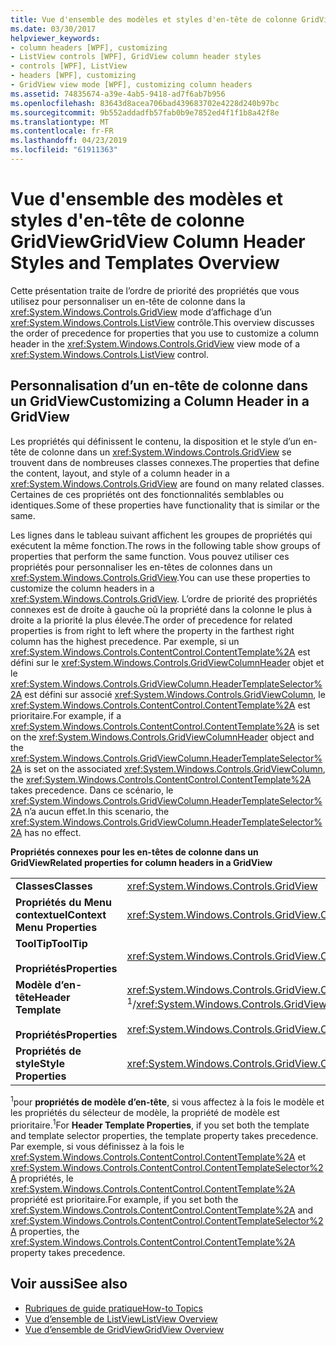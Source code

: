 ```yaml
---
title: Vue d'ensemble des modèles et styles d'en-tête de colonne GridView
ms.date: 03/30/2017
helpviewer_keywords:
- column headers [WPF], customizing
- ListView controls [WPF], GridView column header styles
- controls [WPF], ListView
- headers [WPF], customizing
- GridView view mode [WPF], customizing column headers
ms.assetid: 74835674-a39e-4ab5-9418-ad7f6ab7b956
ms.openlocfilehash: 83643d8acea706bad439683702e4228d240b97bc
ms.sourcegitcommit: 9b552addadfb57fab0b9e7852ed4f1f1b8a42f8e
ms.translationtype: MT
ms.contentlocale: fr-FR
ms.lasthandoff: 04/23/2019
ms.locfileid: "61911363"
---
```

# <a name="gridview-column-header-styles-and-templates-overview"></a><span data-ttu-id="cd5fd-102">Vue d'ensemble des modèles et styles d'en-tête de colonne GridView</span><span class="sxs-lookup"><span data-stu-id="cd5fd-102">GridView Column Header Styles and Templates Overview</span></span>
<span data-ttu-id="cd5fd-103">Cette présentation traite de l’ordre de priorité des propriétés que vous utilisez pour personnaliser un en-tête de colonne dans la <xref:System.Windows.Controls.GridView> mode d’affichage d’un <xref:System.Windows.Controls.ListView> contrôle.</span><span class="sxs-lookup"><span data-stu-id="cd5fd-103">This overview discusses the order of precedence for properties that you use to customize a column header in the <xref:System.Windows.Controls.GridView> view mode of a <xref:System.Windows.Controls.ListView> control.</span></span>  
  
## <a name="customizing-a-column-header-in-a-gridview"></a><span data-ttu-id="cd5fd-104">Personnalisation d’un en-tête de colonne dans un GridView</span><span class="sxs-lookup"><span data-stu-id="cd5fd-104">Customizing a Column Header in a GridView</span></span>  
 <span data-ttu-id="cd5fd-105">Les propriétés qui définissent le contenu, la disposition et le style d’un en-tête de colonne dans un <xref:System.Windows.Controls.GridView> se trouvent dans de nombreuses classes connexes.</span><span class="sxs-lookup"><span data-stu-id="cd5fd-105">The properties that define the content, layout, and style of a column header in a <xref:System.Windows.Controls.GridView> are found on many related classes.</span></span> <span data-ttu-id="cd5fd-106">Certaines de ces propriétés ont des fonctionnalités semblables ou identiques.</span><span class="sxs-lookup"><span data-stu-id="cd5fd-106">Some of these properties have functionality that is similar or the same.</span></span>  
  
 <span data-ttu-id="cd5fd-107">Les lignes dans le tableau suivant affichent les groupes de propriétés qui exécutent la même fonction.</span><span class="sxs-lookup"><span data-stu-id="cd5fd-107">The rows in the following table show groups of properties that perform the same function.</span></span> <span data-ttu-id="cd5fd-108">Vous pouvez utiliser ces propriétés pour personnaliser les en-têtes de colonnes dans un <xref:System.Windows.Controls.GridView>.</span><span class="sxs-lookup"><span data-stu-id="cd5fd-108">You can use these properties to customize the column headers in a <xref:System.Windows.Controls.GridView>.</span></span> <span data-ttu-id="cd5fd-109">L’ordre de priorité des propriétés connexes est de droite à gauche où la propriété dans la colonne le plus à droite a la priorité la plus élevée.</span><span class="sxs-lookup"><span data-stu-id="cd5fd-109">The order of precedence for related properties is from right to left where the property in the farthest right column has the highest precedence.</span></span> <span data-ttu-id="cd5fd-110">Par exemple, si un <xref:System.Windows.Controls.ContentControl.ContentTemplate%2A> est défini sur le <xref:System.Windows.Controls.GridViewColumnHeader> objet et le <xref:System.Windows.Controls.GridViewColumn.HeaderTemplateSelector%2A> est défini sur associé <xref:System.Windows.Controls.GridViewColumn>, le <xref:System.Windows.Controls.ContentControl.ContentTemplate%2A> est prioritaire.</span><span class="sxs-lookup"><span data-stu-id="cd5fd-110">For example, if a <xref:System.Windows.Controls.ContentControl.ContentTemplate%2A> is set on the <xref:System.Windows.Controls.GridViewColumnHeader> object and the <xref:System.Windows.Controls.GridViewColumn.HeaderTemplateSelector%2A> is set on the associated <xref:System.Windows.Controls.GridViewColumn>, the <xref:System.Windows.Controls.ContentControl.ContentTemplate%2A> takes precedence.</span></span> <span data-ttu-id="cd5fd-111">Dans ce scénario, le <xref:System.Windows.Controls.GridViewColumn.HeaderTemplateSelector%2A> n’a aucun effet.</span><span class="sxs-lookup"><span data-stu-id="cd5fd-111">In this scenario, the <xref:System.Windows.Controls.GridViewColumn.HeaderTemplateSelector%2A> has no effect.</span></span>  
  
 <span data-ttu-id="cd5fd-112">**Propriétés connexes pour les en-têtes de colonne dans un GridView**</span><span class="sxs-lookup"><span data-stu-id="cd5fd-112">**Related properties for column headers in a GridView**</span></span>  
  
|||||  
|-|-|-|-|  
|<span data-ttu-id="cd5fd-113">**Classes**</span><span class="sxs-lookup"><span data-stu-id="cd5fd-113">**Classes**</span></span>|<xref:System.Windows.Controls.GridView>|<xref:System.Windows.Controls.GridViewColumn>|<xref:System.Windows.Controls.GridViewColumnHeader>|  
|<span data-ttu-id="cd5fd-114">**Propriétés du Menu contextuel**</span><span class="sxs-lookup"><span data-stu-id="cd5fd-114">**Context Menu Properties**</span></span>|<xref:System.Windows.Controls.GridView.ColumnHeaderContextMenu%2A>|<span data-ttu-id="cd5fd-115">Non applicable</span><span class="sxs-lookup"><span data-stu-id="cd5fd-115">Not applicable</span></span>|<xref:System.Windows.FrameworkElement.ContextMenu%2A>|  
|<span data-ttu-id="cd5fd-116">**ToolTip**</span><span class="sxs-lookup"><span data-stu-id="cd5fd-116">**ToolTip**</span></span><br /><br /> <span data-ttu-id="cd5fd-117">**Propriétés**</span><span class="sxs-lookup"><span data-stu-id="cd5fd-117">**Properties**</span></span>|<xref:System.Windows.Controls.GridView.ColumnHeaderToolTip%2A>|<span data-ttu-id="cd5fd-118">Non applicable</span><span class="sxs-lookup"><span data-stu-id="cd5fd-118">Not applicable</span></span>|<xref:System.Windows.FrameworkElement.ToolTip%2A>|  
|<span data-ttu-id="cd5fd-119">**Modèle d’en-tête**</span><span class="sxs-lookup"><span data-stu-id="cd5fd-119">**Header Template**</span></span><br /><br /> <span data-ttu-id="cd5fd-120">**Propriétés**</span><span class="sxs-lookup"><span data-stu-id="cd5fd-120">**Properties**</span></span>|<span data-ttu-id="cd5fd-121"><xref:System.Windows.Controls.GridView.ColumnHeaderTemplate%2A> <sup>1</sup>/</span><span class="sxs-lookup"><span data-stu-id="cd5fd-121"><xref:System.Windows.Controls.GridView.ColumnHeaderTemplate%2A> <sup>1</sup>/</span></span><br /><br /> <xref:System.Windows.Controls.GridView.ColumnHeaderTemplateSelector%2A>|<span data-ttu-id="cd5fd-122"><xref:System.Windows.Controls.GridViewColumn.HeaderTemplate%2A> <sup>1</sup>/</span><span class="sxs-lookup"><span data-stu-id="cd5fd-122"><xref:System.Windows.Controls.GridViewColumn.HeaderTemplate%2A> <sup>1</sup>/</span></span><br /><br /> <xref:System.Windows.Controls.GridViewColumn.HeaderTemplateSelector%2A>|<span data-ttu-id="cd5fd-123"><xref:System.Windows.Controls.ContentControl.ContentTemplate%2A> <sup>1</sup>/</span><span class="sxs-lookup"><span data-stu-id="cd5fd-123"><xref:System.Windows.Controls.ContentControl.ContentTemplate%2A> <sup>1</sup>/</span></span><br /><br /> <xref:System.Windows.Controls.ContentControl.ContentTemplateSelector%2A>|  
|<span data-ttu-id="cd5fd-124">**Propriétés de style**</span><span class="sxs-lookup"><span data-stu-id="cd5fd-124">**Style Properties**</span></span>|<xref:System.Windows.Controls.GridView.ColumnHeaderContainerStyle%2A>|<xref:System.Windows.Controls.GridViewColumn.HeaderContainerStyle%2A>|<xref:System.Windows.FrameworkElement.Style%2A>|  
  
 <span data-ttu-id="cd5fd-125"><sup>1</sup>pour **propriétés de modèle d’en-tête**, si vous affectez à la fois le modèle et les propriétés du sélecteur de modèle, la propriété de modèle est prioritaire.</span><span class="sxs-lookup"><span data-stu-id="cd5fd-125"><sup>1</sup>For **Header Template Properties**, if you set both the template and template selector properties, the template property takes precedence.</span></span> <span data-ttu-id="cd5fd-126">Par exemple, si vous définissez à la fois le <xref:System.Windows.Controls.ContentControl.ContentTemplate%2A> et <xref:System.Windows.Controls.ContentControl.ContentTemplateSelector%2A> propriétés, le <xref:System.Windows.Controls.ContentControl.ContentTemplate%2A> propriété est prioritaire.</span><span class="sxs-lookup"><span data-stu-id="cd5fd-126">For example, if you set both the <xref:System.Windows.Controls.ContentControl.ContentTemplate%2A> and <xref:System.Windows.Controls.ContentControl.ContentTemplateSelector%2A> properties, the <xref:System.Windows.Controls.ContentControl.ContentTemplate%2A> property takes precedence.</span></span>  
  
## <a name="see-also"></a><span data-ttu-id="cd5fd-127">Voir aussi</span><span class="sxs-lookup"><span data-stu-id="cd5fd-127">See also</span></span>

- [<span data-ttu-id="cd5fd-128">Rubriques de guide pratique</span><span class="sxs-lookup"><span data-stu-id="cd5fd-128">How-to Topics</span></span>](listview-how-to-topics.md)
- [<span data-ttu-id="cd5fd-129">Vue d’ensemble de ListView</span><span class="sxs-lookup"><span data-stu-id="cd5fd-129">ListView Overview</span></span>](listview-overview.md)
- [<span data-ttu-id="cd5fd-130">Vue d’ensemble de GridView</span><span class="sxs-lookup"><span data-stu-id="cd5fd-130">GridView Overview</span></span>](gridview-overview.md)
